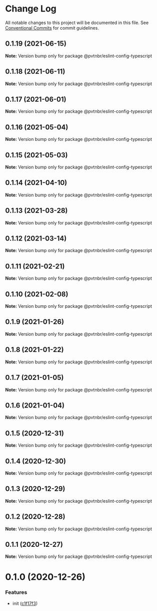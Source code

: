 # Change Log

All notable changes to this project will be documented in this file.
See [Conventional Commits](https://conventionalcommits.org) for commit guidelines.

## 0.1.19 (2021-06-15)

**Note:** Version bump only for package @pvtnbr/eslint-config-typescript





## 0.1.18 (2021-06-11)

**Note:** Version bump only for package @pvtnbr/eslint-config-typescript





## 0.1.17 (2021-06-01)

**Note:** Version bump only for package @pvtnbr/eslint-config-typescript





## 0.1.16 (2021-05-04)

**Note:** Version bump only for package @pvtnbr/eslint-config-typescript





## 0.1.15 (2021-05-03)

**Note:** Version bump only for package @pvtnbr/eslint-config-typescript





## 0.1.14 (2021-04-10)

**Note:** Version bump only for package @pvtnbr/eslint-config-typescript





## 0.1.13 (2021-03-28)

**Note:** Version bump only for package @pvtnbr/eslint-config-typescript





## 0.1.12 (2021-03-14)

**Note:** Version bump only for package @pvtnbr/eslint-config-typescript





## 0.1.11 (2021-02-21)

**Note:** Version bump only for package @pvtnbr/eslint-config-typescript





## 0.1.10 (2021-02-08)

**Note:** Version bump only for package @pvtnbr/eslint-config-typescript





## 0.1.9 (2021-01-26)

**Note:** Version bump only for package @pvtnbr/eslint-config-typescript





## 0.1.8 (2021-01-22)

**Note:** Version bump only for package @pvtnbr/eslint-config-typescript





## 0.1.7 (2021-01-05)

**Note:** Version bump only for package @pvtnbr/eslint-config-typescript





## 0.1.6 (2021-01-04)

**Note:** Version bump only for package @pvtnbr/eslint-config-typescript





## 0.1.5 (2020-12-31)

**Note:** Version bump only for package @pvtnbr/eslint-config-typescript





## 0.1.4 (2020-12-30)

**Note:** Version bump only for package @pvtnbr/eslint-config-typescript





## 0.1.3 (2020-12-29)

**Note:** Version bump only for package @pvtnbr/eslint-config-typescript





## 0.1.2 (2020-12-28)

**Note:** Version bump only for package @pvtnbr/eslint-config-typescript





## 0.1.1 (2020-12-27)

**Note:** Version bump only for package @pvtnbr/eslint-config-typescript





# 0.1.0 (2020-12-26)


### Features

* init ([c1f17f3](https://github.com/privatenumber/eslint-config/commit/c1f17f362306285ad0459b04a4db84beee2da8af))
